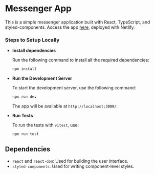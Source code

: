 # Messenger App

This is a simple messenger application built with React, TypeScript, and styled-components. Access the app [here](https://my-messenger-app.netlify.app/), deployed with Netlify.

### Steps to Setup Locally

- **Install dependencies**

  Run the following command to install all the required dependencies:

  ```bash
  npm install
  ```

- **Run the Development Server**

  To start the development server, use the following command:

  ```bash
  npm run dev
  ```

  The app will be available at `http://localhost:3000/`.

- **Run Tests**

  To run the tests with `vitest`, use:

  ```bash
  npm run test
  ```

## Dependencies

- `react` and `react-dom`: Used for building the user interface.
- `styled-components`: Used for writing component-level styles.
